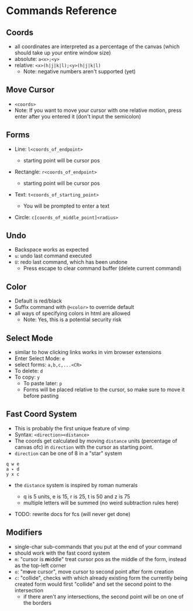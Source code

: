 # Commands Reference

## Coords

- all coordinates are interpreted as a percentage of the canvas
  (which should take up your entire window size)
- absolute: ``a<x>;<y>``
- relative: ``<x>(h|j|k|l);<y>(h|j|k|l)``
  - Note: negative numbers aren't supported (yet)

## Move Cursor

- ``<coords>``
- Note: If you want to move your cursor with one relative motion,
  press enter after you entered it (don't input the semicolon)

## Forms

- Line: ``l<coords_of_endpoint>``
  - starting point will be cursor pos
  
- Rectangle: ``r<coords_of_endpoint>``
  - starting point will be cursor pos
  
- Text: ``t<coords_of_starting_point>``
  - You will be prompted to enter a text
- Circle: ``c[coords_of_middle_point]<radius>``

## Undo

- Backspace works as expected
- ``u``: undo last command executed
- ``U``: redo last command, which has been undone
  - Press escape to clear command buffer (delete current command)

## Color

- Default is red/black
- Suffix command with ``@<color>`` to override default
- all ways of specifying colors in html are allowed
  - Note: Yes, this is a potential security risk

## Select Mode

- similar to how clicking links works in vim browser extensions
- Enter Select Mode: ``e``
- select forms: ``a,b,c,...<CR>``
- To delete: ``d``
- To copy: ``y``
  - To paste later: ``p``
  - Forms will be placed relative to the cursor, so make sure to move it before pasting

## Fast Coord System

- This is probably the first unique feature of vimp
- Syntax: ``<direction><distance>``
- The coords get calculated by moving ``distance`` units (percentage of canvas ofc)
  in ``direction`` with the cursor as starting point.
- ``direction`` can be one of 8 in a "star" system

```text
q w e
a ✴ d
y x c
```

- the ``distance`` system is inspired by roman numerals
  - q is 5 units, e is 15, r is 25, t is 50 and z is 75
  - multiple letters will be summed (no weird subtraction rules here)

- TODO: rewrite docs for fcs (will never get done)

## Modifiers

- single-char sub-commands that you put at the end of your command
- should work with the fast coord system
- ``m``: "cursor is **m**iddle" treat cursor pos as the middle of the form, instead as the top-left corner
- ``o``: "m**o**ve cursor", move cursor to second point after form creation
- ``c``: "collide", checks with which already existing form the currently being created form would first "collide" and set the second point to the intersection
  - if there aren't any intersections, the second point will be on one of the borders
